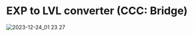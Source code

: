 # EXP to LVL converter (CCC: Bridge)
![2023-12-24_01 23 27](https://github.com/zeiinsito/cc-programs/assets/29169287/9e6d8f0e-17be-4c80-b373-406c509212e1)
